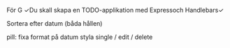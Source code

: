 För G
✓Du skall skapa en TODO-applikation med Expressoch Handlebars✓

Sortera efter datum (båda hållen)

pill:
fixa format på datum
styla single / edit / delete
